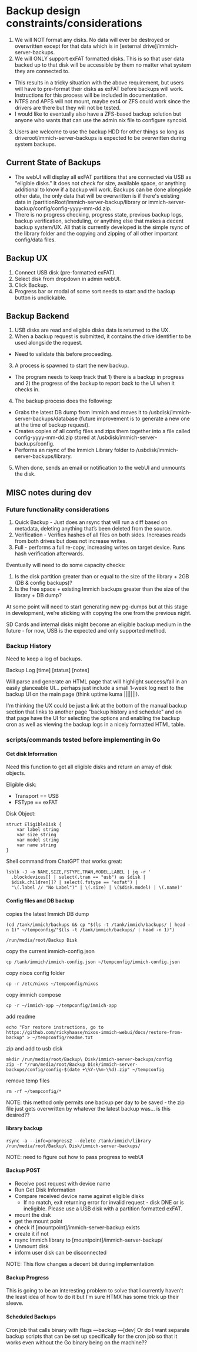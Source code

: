 # Backup design constraints/considerations

1. We will NOT format any disks. No data will ever be destroyed or overwritten except for that data which is in [external drive]/immich-server-backups.
2. We will ONLY support exFAT formatted disks. This is so that user data backed up to that disk will be accessible by them no matter what system they are connected to.
  - This results in a tricky situation with the above requirement, but users will have to pre-format their disks as exFAT before backups will work. Instructions for this process will be included in documentation.
  - NTFS and APFS will not mount, maybe ext4 or ZFS could work since the drivers are there but they will not be tested.
  - I would like to eventually also have a ZFS-based backup solution but anyone who wants that can use the admin.nix file to configure syncoid.
3. Users are welcome to use the backup HDD for other things so long as driveroot/immich-server-backups is expected to be overwritten during system backups.

## Current State of Backups
- The webUI will display all exFAT partitions that are connected via USB as "eligible disks." It does not check for size, available space, or anything additional to know if a backup will work. Backups can be done alongside other data, the only data that will be overwritten is if there's existing data in /partitionRoot/immich-server-backup/library or immich-server-backup/config/config-yyyy-mm-dd.zip.
- There is no progress checking, progress state, previous backup logs, backup verification, scheduling, or anything else that makes a decent backup system/UX. All that is currently developed is the simple rsync of the library folder and the copying and zipping of all other important config/data files.

## Backup UX

1. Connect USB disk (pre-formatted exFAT).
2. Select disk from dropdown in admin webUI.
3. Click Backup.
4. Progress bar or modal of some sort needs to start and the backup button is unclickable.

## Backup Backend
1. USB disks are read and eligible disks data is returned to the UX.
2. When a backup request is submitted, it contains the drive identifier to be used alongside the request.
  - Need to validate this before proceeding.
3. A process is spawned to start the new backup.
  - The program needs to keep track that 1) there is a backup in progress and 2) the progress of the backup to report back to the UI when it checks in.
4. The backup process does the following:
  - Grabs the latest DB dump from Immich and moves it to /usbdisk/immich-server-backups/database (future improvement is to generate a new one at the time of backup request).
  - Creates copies of all config files and zips them together into a file called config-yyyy-mm-dd.zip stored at /usbdisk/immich-server-backups/config.
  - Performs an rsync of the Immich Library folder to /usbdisk/immich-server-backups/library.
5. When done, sends an email or notification to the webUI and unmounts the disk.

## MISC notes during dev

### Future functionality considerations
1. Quick Backup - Just does an rsync that will run a diff based on metadata, deleting anything that’s been deleted from the source.
2. Verification - Verifies hashes of all files on both sides. Increases reads from both drives but does not increase writes.
3. Full - performs a full re-copy, increasing writes on target device. Runs hash verification afterwards.

Eventually will need to do some capacity checks:
1. Is the disk partition greater than or equal to the size of the library + 2GB (DB & config backups)?
2. Is the free space + existing Immich backups greater than the size of the library + DB dump?

At some point will need to start generating new pg-dumps but at this stage in development, we’re sticking with copying the one from the previous night.

SD Cards and internal disks might become an eligible backup medium in the future - for now, USB is the expected and only supported method.

### Backup History
Need to keep a log of backups.

Backup Log
[time] [status] [notes]

Will parse and generate an HTML page that will highlight success/fail in an easily glanceable UI… perhaps just include a small 1-week log next to the backup UI on the main page (think uptime kuma |||||||).

I'm thinking the UX could be just a link at the bottom of the manual backup section that links to another page "backup history and schedule" and on that page have the UI for selecting the options and enabling the backup cron as well as viewing the backup logs in a nicely formatted HTML table.

### scripts/commands tested before implementing in Go
#### Get disk Information

Need this function to get all eligible disks and return an array of disk objects.

Eligible disk:
- Transport == USB
- FSType == exFAT

Disk Object:
```
struct EligibleDisk {
    var label string
    var size string
    var model string
    var name string
}
```

Shell command from ChatGPT that works great:
```
lsblk -J -o NAME,SIZE,FSTYPE,TRAN,MODEL,LABEL | jq -r '
  .blockdevices[] | select(.tran == "usb") as $disk |
  $disk.children[]? | select(.fstype == "exfat") |
  "\(.label // "No Label")" | \(.size) | \($disk.model) | \(.name)'
```

#### Config files and DB backup
copies the latest Immich DB dump
```
(cd /tank/immich/backups && cp "$(ls -t /tank/immich/backups/ | head -n 1)" ~/tempconfig/"$(ls -t /tank/immich/backups/ | head -n 1)")

/run/media/root/Backup Disk
```
copy the current immich-config.json
```
cp /tank/immich/immich-config.json ~/tempconfig/immich-config.json
```
copy nixos config folder
```
cp -r /etc/nixos ~/tempconfig/nixos
```
copy immich compose
```
cp -r ~/immich-app ~/tempconfig/immich-app
```
add readme
```
echo "For restore instructions, go to https://github.com/rickyhaase/nixos-immich-webui/docs/restore-from-backup" > ~/tempconfig/readme.txt
```
zip and add to usb disk
```
mkdir /run/media/root/Backup\ Disk/immich-server-backups/config
zip -r "/run/media/root/Backup Disk/immich-server-backups/config/config-$(date +\%Y-\%m-\%d).zip" ~/tempconfig
```
remove temp files
```
rm -rf ~/tempconfig/*
```

NOTE: this method only permits one backup per day to be saved - the zip file just gets overwritten by whatever the latest backup was… is this desired??

#### library backup
```
rsync -a --info=progress2 --delete /tank/immich/library /run/media/root/Backup\ Disk/immich-server-backups/
```
NOTE: need to figure out how to pass progress to webUI

#### Backup POST

- Receive post request with device name
- Run Get Disk Information
- Compare received device name against eligible disks
    - If no match, exit returning error for invalid request - disk DNE or is ineligible. Please use a USB disk with a partition formatted exFAT.
- mount the disk
- get the mount point
- check if [mountpoint]/immich-server-backup exists
- create it if not
- rsync Immich library to [mountpoint]/immich-server-backup/
- Unmount disk
- inform user disk can be disconnected

NOTE: This flow changes a decent bit during implementation

#### Backup Progress
This is going to be an interesting problem to solve that I currently haven’t the least idea of how to do it but I’m sure HTMX has some trick up their sleeve.

#### Scheduled Backups
Cron job that calls binary with flags —backup —[dev]
Or do I want separate backup scripts that can be set up specifically for the cron job so that it works even without the Go binary being on the machine??

